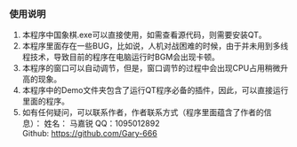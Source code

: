 ### 使用说明
1. 本程序中国象棋.exe可以直接使用，如需查看源代码，则需要安装QT。
2. 本程序里面存在一些BUG，比如说，人机对战困难的时候，由于并未用到多线程技术，导致目前的程序在电脑运行时BGM会出现卡顿。
3. 本程序的窗口可以自动调节，但是，窗口调节的过程中会出现CPU占用稍微升高的现象。
4. 本程序中的Demo文件夹包含了运行QT程序必备的插件，因此，可以直接运行里面的程序。
5. 如有任何疑问，可以联系作者，作者联系方式（程序里面蕴含了作者的信息）：
                                    姓名： 马嘉锐
                                     QQ：1095012892  
                                   Github: https://github.com/Gary-666
